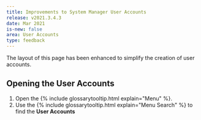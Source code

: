 ```yaml
---
title: Improvements to System Manager User Accounts
release: v2021.3.4.3
date: Mar 2021
is-new: false
area: User Accounts
type: feedback
---
```


The layout of this page has been enhanced to simplify the creation of user accounts.

## Opening the User Accounts

1. Open the {% include glossarytooltip.html explain="Menu" %}.
2. Use the {% include glossarytooltip.html explain="Menu Search" %} to find the **User Accounts**
